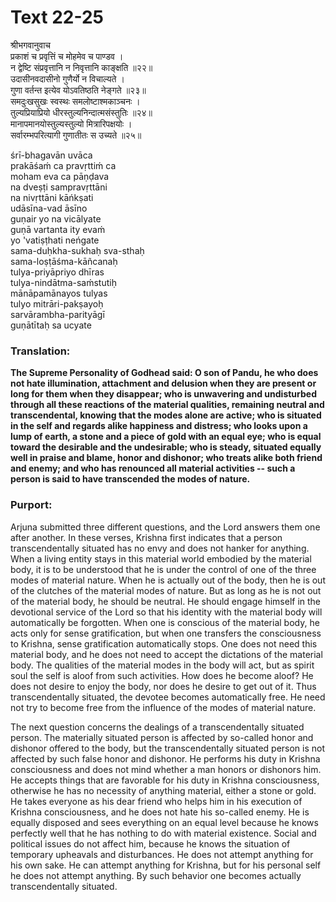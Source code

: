 # Text 22-25

श्रीभगवानुवाच  
प्रकाशं च प्रवृत्तिं च मोहमेव च पाण्डव ।  
न द्वेष्टि संप्रवृत्तानि न निवृत्तानि काङ्क्षति ॥२२॥  
उदासीनवदासीनो गुणैर्यो न विचाल्यते ।  
गुणा वर्तन्त इत्येव योऽवतिष्ठति नेङ्गते ॥२३॥  
समदुःखसुखः स्वस्थः समलोष्टाश्मकाञ्चनः ।  
तुल्यप्रियाप्रियो धीरस्तुल्यनिन्दात्मसंस्तुतिः ॥२४॥  
मानापमानयोस्तुल्यस्तुल्यो मित्रारिपक्षयोः ।  
सर्वारम्भपरित्यागी गुणातीतः स उच्यते ॥२५॥

śrī-bhagavān uvāca  
prakāśaḿ ca pravṛttiḿ ca  
moham eva ca pāṇḍava  
na dveṣṭi sampravṛttāni  
na nivṛttāni kāńkṣati  
udāsīna-vad āsīno  
guṇair yo na vicālyate  
guṇā vartanta ity evaḿ  
yo 'vatiṣṭhati neńgate  
sama-duḥkha-sukhaḥ sva-sthaḥ  
sama-loṣṭāśma-kāñcanaḥ  
tulya-priyāpriyo dhīras  
tulya-nindātma-saḿstutiḥ  
mānāpamānayos tulyas  
tulyo mitrāri-pakṣayoḥ  
sarvārambha-parityāgī  
guṇātītaḥ sa ucyate



### Translation:

**The Supreme Personality of Godhead said: O son of Pandu, he who does not hate illumination, attachment and delusion when they are present or long for them when they disappear; who is unwavering and undisturbed through all these reactions of the material qualities, remaining neutral and transcendental, knowing that the modes alone are active; who is situated in the self and regards alike happiness and distress; who looks upon a lump of earth, a stone and a piece of gold with an equal eye; who is equal toward the desirable and the undesirable; who is steady, situated equally well in praise and blame, honor and dishonor; who treats alike both friend and enemy; and who has renounced all material activities -- such a person is said to have transcended the modes of nature.**

### Purport:

Arjuna submitted three different questions, and the Lord answers them one after another. In these verses, Krishna first indicates that a person transcendentally situated has no envy and does not hanker for anything. When a living entity stays in this material world embodied by the material body, it is to be understood that he is under the control of one of the three modes of material nature. When he is actually out of the body, then he is out of the clutches of the material modes of nature. But as long as he is not out of the material body, he should be neutral. He should engage himself in the devotional service of the Lord so that his identity with the material body will automatically be forgotten. When one is conscious of the material body, he acts only for sense gratification, but when one transfers the consciousness to Krishna, sense gratification automatically stops. One does not need this material body, and he does not need to accept the dictations of the material body. The qualities of the material modes in the body will act, but as spirit soul the self is aloof from such activities. How does he become aloof? He does not desire to enjoy the body, nor does he desire to get out of it. Thus transcendentally situated, the devotee becomes automatically free. He need not try to become free from the influence of the modes of material nature.

The next question concerns the dealings of a transcendentally situated person. The materially situated person is affected by so-called honor and dishonor offered to the body, but the transcendentally situated person is not affected by such false honor and dishonor. He performs his duty in Krishna consciousness and does not mind whether a man honors or dishonors him. He accepts things that are favorable for his duty in Krishna consciousness, otherwise he has no necessity of anything material, either a stone or gold. He takes everyone as his dear friend who helps him in his execution of Krishna consciousness, and he does not hate his so-called enemy. He is equally disposed and sees everything on an equal level because he knows perfectly well that he has nothing to do with material existence. Social and political issues do not affect him, because he knows the situation of temporary upheavals and disturbances. He does not attempt anything for his own sake. He can attempt anything for Krishna, but for his personal self he does not attempt anything. By such behavior one becomes actually transcendentally situated.